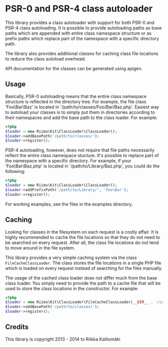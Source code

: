 # PSR-0 and PSR-4 class autoloader #

This library provides a class autoloader with support for both PSR-0 and
PSR-4 class autoloading. It is possible to provide autoloading paths as base
paths which are appended with entire class namespace structure or as prefix
paths which replace part of the namespace with a specific directory path.

The library also provides additional classes for caching class file locations
to reduce the class autoload overhead.

API documentation for the classes can be generated using apigen.

## Usage ##

Basically, PSR-0 autoloading means that the entire class namespace structure
is reflected in the directory tree. For example, the file class 'Foo\Bar\Baz'
is located in '/path/to/classes/Foo/Bar/Baz.php'. Easiest way to autoload your
classes is to simply put them in directories according to their namespaces and
add the base path to the class loader. For example:

```php
<?php
$loader = new Riimu\Kit\ClassLoader\ClassLoader();
$loader->addBasePath('/path/to/classes/');
$loader->register();
```

PSR-4 autoloading, however, does not require that file paths necessarily reflect
the entire class namespace stucture. It's possible to replace part of the
namespace with a specific directory. For example, if your 'Foo\Bar\Baz.php' is
located in '/path/to/Library/Baz.php', you could do the following:

```php
<?php
$loader = new Riimu\Kit\ClassLoader\ClassLoader();
$loader->addPrefixPath('/path/to/Library/', 'Foo\Bar');
$loader->register();
```

For working examples, see the files in the examples directory.

## Caching ##

Looking for classes in the filesystem on each request is a costly affair. It is
highly recommended to cache the file locations so that they do not need to be
searched on every request. After all, the class file locations do not tend to
move around in the file system.

This library provides a very simple caching system via the class
`FileCacheClassLoader`. The class stores the file locations in a single PHP file
which is loaded on every request instead of searching for the files manually.

The usage of the cached class loader does not differ much from the base class
loader. You simply need to provide the path to a cache file that will be used
to store the class locations in the constructor. For example:

```php
<?php
$loader = new Riimu\Kit\ClassLoader\FileCacheClassLoader(__DIR__ . '/cache.php');
$loader->addBasePath('/path/to/classes/');
$loader->register();
```

## Credits ##

This library is copyright 2013 - 2014 to Riikka Kalliomäki
